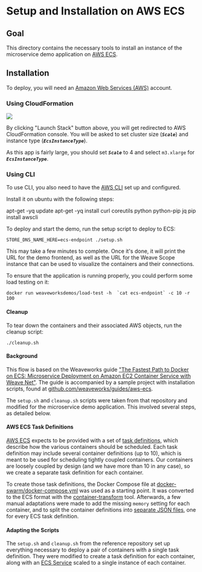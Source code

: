 <!-- deploy-test require-env AWS_ACCESS_KEY_ID AWS_SECRET_ACCESS_KEY AWS_DEFAULT_REGION -->

# Setup and Installation on AWS ECS

## Goal

This directory contains the necessary tools to install an instance of the microservice demo application on [AWS ECS](http://docs.aws.amazon.com/AmazonECS/latest/developerguide/Welcome.html).

## Installation

To deploy, you will need an [Amazon Web Services (AWS)](http://aws.amazon.com) account.

### Using CloudFormation

[![](https://s3.amazonaws.com/cloudformation-examples/cloudformation-launch-stack.png)](https://console.aws.amazon.com/cloudformation/home#/stacks/new?templateURL=https:%2F%2Fs3.amazonaws.com%2Fweaveworks-cfn-public%2Fmicroservices-demo%2Fmicroservices-demo.json)

By clicking "Launch Stack" button above, you will get redirected to AWS CloudFormation console. You will be asked to set cluster size (***`Scale`***) and instance type (***`EcsInstanceType`***).

As this app is fairly large, you should set ***`Scale`*** to 4 and select `m3.xlarge` for ***`EcsInstanceType`***.

### Using CLI

To use CLI, you also need to have the [AWS CLI](http://docs.aws.amazon.com/cli/latest/userguide/cli-chap-getting-set-up.html) set up and configured.

Install it on ubuntu with the following steps:
<!-- deploy-test-start pre-install -->
apt-get -yq update
apt-get -yq install curl coreutils python python-pip jq
pip install awscli
<!-- deploy-test-end -->

To deploy and start the demo, run the setup script to deploy to ECS:

<!-- deploy-test-start create-infrastructure -->
    STORE_DNS_NAME_HERE=ecs-endpoint ./setup.sh
<!-- deploy-test-end -->

This may take a few minutes to complete. Once it's done, it will print the URL for the demo frontend, as well as the URL for the Weave Scope instance that can be used to visualize the containers and their connections.

To ensure that the application is running properly, you could perform some load testing on it:

<!-- deploy-test-start run-tests -->
    docker run weaveworksdemos/load-test -h  `cat ecs-endpoint` -c 10 -r 100
<!-- deploy-test-end -->

#### Cleanup

To tear down the containers and their associated AWS objects, run the cleanup script:

<!-- deploy-test-start destroy-infrastructure -->
    ./cleanup.sh
<!-- deploy-test-end -->

#### Background

This flow is based on the Weaveworks guide ["The Fastest Path to Docker on ECS: Microservice Deployment on Amazon EC2 Container Service with Weave Net"](https://www.weave.works/guides/service-discovery-and-load-balancing-with-weave-on-amazon-ecs-2/). The guide is accompanied by a sample project with installation scripts, found at [github.com/weaveworks/guides/aws-ecs](https://github.com/weaveworks/guides/tree/master/aws-ecs).

The `setup.sh` and `cleanup.sh` scripts were taken from that repository and modified for the microservice demo application.
This involved several steps, as detailed below.

#### AWS ECS Task Definitions

[AWS ECS](http://docs.aws.amazon.com/AmazonECS/latest/developerguide/Welcome.html) expects to be provided with a set of [task definitions](http://docs.aws.amazon.com/AmazonECS/latest/developerguide/task_defintions.html), which describe how the various containers should be scheduled. Each task definition may include several container definitions (up to 10), which is meant to be used for scheduling tightly coupled containers. Our containers are loosely coupled by design (and we have more than 10 in any case), so we create a separate task definition for each container.

To create those task definitions, the Docker Compose file at [docker-swarm/docker-compose.yml](../docker-swarm/docker-compose.yml) was used as a starting point. It was converted to the ECS format with the [container-transform](https://github.com/micahhausler/container-transform) tool. Afterwards, a few manual adaptations were made to add the missing `memory` setting for each container, and to split the container definitions into [separate JSON files](task-definitions), one for every ECS task definition.

#### Adapting the Scripts

The `setup.sh` and `cleanup.sh` from the reference repository set up everything necessary to deploy a pair of containers with a single task definition. They were modified to create a task definition for each container, along with an [ECS Service](http://docs.aws.amazon.com/AmazonECS/latest/developerguide/ecs_services.html) scaled to a single instance of each container.
